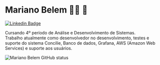 

<!--
### Hi there 👋
**honestobx/honestobx** is a ✨ _special_ ✨ repository because its `README.md` (this file) appears on your GitHub profile.

Here are some ideas to get you started:

- 🔭 I’m currently working on ...
- 🌱 I’m currently learning ...
- 👯 I’m looking to collaborate on ...
- 🤔 I’m looking for help with ...
- 💬 Ask me about ...
- 📫 How to reach me: ...
- 😄 Pronouns: ...
- ⚡ Fun fact: ...
-->

# Mariano Belem :man_technologist: 🔭

[![Linkedin Badge](https://img.shields.io/badge/-LinkedIn-blue?style=flat-square&logo=Linkedin&logoColor=white&link=https://www.linkedin.com/in/mariano-belem/)](https://www.linkedin.com/in/mariano-belem/)

Cursando 4º período de Análise e Desenvolvimento de Sistemas. <br>
Trabalho atualmente como desenvolvedor no desenvolvimento, testes e suporte do sistema Concilie, Banco de dados, Grafana, AWS (Amazon Web Services) e suporte aos usuários.


![Mariano Belem GitHub status](https://github-readme-stats.vercel.app/api?username=honestobx&show_icons=true&theme=dark)
